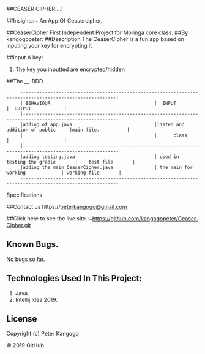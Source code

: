 ##CEASER CIPHER....!


##Insights:~
An App Of Ceasercipher.
  
##CeaserCipher
First Independent Project for Moringa core class.
##By kangogopeter:
##Description
The CeaserCipher is a fun app based on inputing your key for encrypting it

##input A key:

1. The key you inputted are encrypted/hidden



##The __-BDD.

         ---------------------------------------------------------------------------------------------------------|
         | BEHAVIOUR                                      |  INPUT                           |  OUTPUT            |
         |---------------------------------------------------------------------------------------------------------
         |adding of app.java                              |listed and addition of public     |main file.          |
         |                                                |      class                       |                    |
         |---------------------------------------------------------------------------------------------------------
         |adding testing.java                             | used in testing the gradle       |    test file       |
         |adding the main CeaserCipher.java               | the main for working             | working file       |
         ----------------------------------------------------------------------------------------------------------
Specifications  

##Contact us https://peterkangogo@gmail.com

##Click here to see the live site.:~https://github.com/kangogopeter/Ceaser-Cipher.git

## Known Bugs.
No bugs so far.

## Technologies Used In This Project:
1. Java.
2. Intellij idea 2019.


##  License
Copyright (c) Peter Kangogo

© 2019 GitHub
